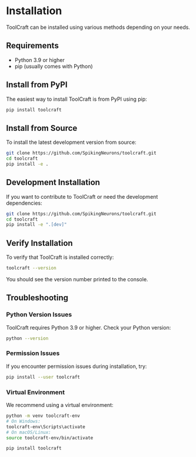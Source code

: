 # Installation

ToolCraft can be installed using various methods depending on your needs.

## Requirements

- Python 3.9 or higher
- pip (usually comes with Python)

## Install from PyPI

The easiest way to install ToolCraft is from PyPI using pip:

```bash
pip install toolcraft
```

## Install from Source

To install the latest development version from source:

```bash
git clone https://github.com/SpikingNeurons/toolcraft.git
cd toolcraft
pip install -e .
```

## Development Installation

If you want to contribute to ToolCraft or need the development dependencies:

```bash
git clone https://github.com/SpikingNeurons/toolcraft.git
cd toolcraft
pip install -e ".[dev]"
```

## Verify Installation

To verify that ToolCraft is installed correctly:

```bash
toolcraft --version
```

You should see the version number printed to the console.

## Troubleshooting

### Python Version Issues

ToolCraft requires Python 3.9 or higher. Check your Python version:

```bash
python --version
```

### Permission Issues

If you encounter permission issues during installation, try:

```bash
pip install --user toolcraft
```

### Virtual Environment

We recommend using a virtual environment:

```bash
python -m venv toolcraft-env
# On Windows:
toolcraft-env\Scripts\activate
# On macOS/Linux:
source toolcraft-env/bin/activate

pip install toolcraft
```
